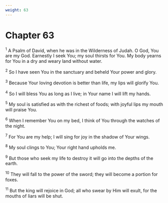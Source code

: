 ```yaml
---
weight: 63
---
```


# Chapter 63

<sup>1</sup> A Psalm of David, when he was in the Wilderness of Judah. O God, You are my God. Earnestly I seek You; my soul thirsts for You. My body yearns for You in a dry and weary land without water. 

<sup>2</sup> So I have seen You in the sanctuary and beheld Your power and glory. 

<sup>3</sup> Because Your loving devotion is better than life, my lips will glorify You. 

<sup>4</sup> So I will bless You as long as I live; in Your name I will lift my hands. 

<sup>5</sup> My soul is satisfied as with the richest of foods; with joyful lips my mouth will praise You. 

<sup>6</sup> When I remember You on my bed, I think of You through the watches of the night. 

<sup>7</sup> For You are my help; I will sing for joy in the shadow of Your wings. 

<sup>8</sup> My soul clings to You; Your right hand upholds me. 

<sup>9</sup> But those who seek my life to destroy it will go into the depths of the earth. 

<sup>10</sup> They will fall to the power of the sword; they will become a portion for foxes. 

<sup>11</sup> But the king will rejoice in God; all who swear by Him will exult, for the mouths of liars will be shut. 


